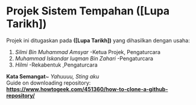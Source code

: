 # Projek Sistem Tempahan ([Lupa Tarikh])<br>

Projek ini ditugaskan pada **([Lupa Tarikh])** yang dihasilkan dengan usaha:<br>
1) *Silmi Bin Muhammad Amsyar* -Ketua Projek, Pengaturcara
2) *Muhammad Iskandar luqman Bin Zahari* -Pengaturcara
3) *Hilmi* -Rekabentuk ,Pengaturcara

**Kata Semangat**~ *Yahuuuu, Sting aku*<br>
Guide on downloading repository: **https://www.howtogeek.com/451360/how-to-clone-a-github-repository/**